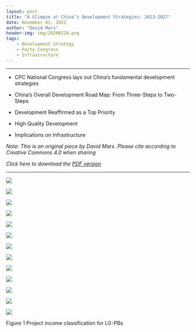 ```yaml
---
layout: post
title: "A Glimpse at China’s Development Strategies: 2023-2027"
date: November 01, 2022
author: "David Marx"
header-img: img/20200228.png
tags:
    - Development Strategy
    - Party Congress
    - Infrastructure
---
```


***

* CPC National Congress lays out China’s fundamental development strategies

* China’s Overall Development Road Map: From Three-Steps to Two-Steps

* Development Reaffirmed as a Top Priority

* High Quality Development

* Implications on Infrastructure

*Note: This is an original piece by David Marx. Please cite according to Creative Commons 4.0 when sharing*

*Click here to download the [PDF version](https://github.com/david-chi-zhang/MReview/raw/master/_posts/pdf/202211_ChinaDevelopmentStrategy.pdf)*

***


![](https://david-chi-zhang.github.io/MReview/img/202211CPC20/Slide1.png)
     
![](https://david-chi-zhang.github.io/MReview/img/202211CPC20/Slide2.png)
       
![](https://david-chi-zhang.github.io/MReview/img/202211CPC20/Slide3.png)
         
![](https://david-chi-zhang.github.io/MReview/img/202211CPC20/Slide4.png)
    
![](https://david-chi-zhang.github.io/MReview/img/202211CPC20/Slide5.png)
    
![](https://david-chi-zhang.github.io/MReview/img/202211CPC20/Slide6.png) 
    
![](https://david-chi-zhang.github.io/MReview/img/202211CPC20/Slide7.png) 
    
![](https://david-chi-zhang.github.io/MReview/img/202211CPC20/Slide8.png) 
    
![](https://david-chi-zhang.github.io/MReview/img/202211CPC20/Slide9.png) 
    
![](https://david-chi-zhang.github.io/MReview/img/202211CPC20/Slide10.png)
    
![](https://david-chi-zhang.github.io/MReview/img/202211CPC20/Slide11.png)
    
![](https://david-chi-zhang.github.io/MReview/img/202211CPC20/Slide12.png)
    
![](https://david-chi-zhang.github.io/MReview/img/202211CPC20/Slide13.png)


    
    
    
    
    
    
    
    
    
    
    
    
    
    
    
    
                

Figure 1 Project income classification for LG-PBs
